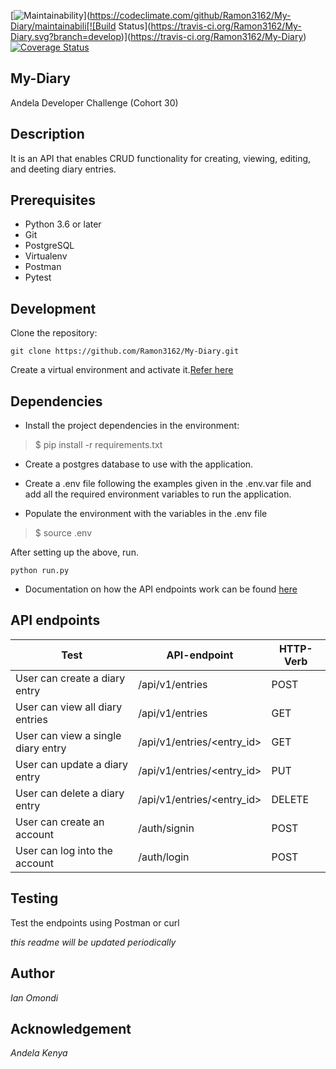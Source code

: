 [![Maintainability](https://api.codeclimate.com/v1/badges/92ae5552eeceac6cd893/maintainability)](https://codeclimate.com/github/Ramon3162/My-Diary/maintainabili[![Build Status](https://travis-ci.org/Ramon3162/My-Diary.svg?branch=develop)](https://travis-ci.org/Ramon3162/My-Diary) [![Coverage Status](https://coveralls.io/repos/github/Ramon3162/My-Diary/badge.svg?branch=develop)](https://coveralls.io/github/Ramon3162/My-Diary?branch=develop)

## My-Diary

Andela Developer Challenge (Cohort 30) 

## Description

It is an API that enables CRUD functionality for creating, viewing, editing, and deeting diary entries.

## Prerequisites

* Python 3.6 or later
* Git 
* PostgreSQL
* Virtualenv
* Postman
* Pytest

## Development

Clone the repository:

```git clone https://github.com/Ramon3162/My-Diary.git```


Create a virtual environment and activate it.[Refer here](https://docs.python.org/3/tutorial/venv.html)

## Dependencies
- Install the project dependencies in the environment:
> $ pip install -r requirements.txt

- Create a postgres database to use with the application.

- Create a .env file following the examples given in the .env.var file and add all the required environment variables to run the application.

- Populate the environment with the variables in the .env file

> $ source .env

After setting up the above, run.

```python run.py```

- Documentation on how the API endpoints work can be found [here](https://mydiary9.docs.apiary.io/#)
## API endpoints

Test | API-endpoint | HTTP-Verb
------------ | -------------- | ------------ 
User can create a diary entry | /api/v1/entries | POST
User can view all diary entries | /api/v1/entries | GET
User can view a single diary entry | /api/v1/entries/<entry_id> | GET
User can update a diary entry | /api/v1/entries/<entry_id> |PUT
User can delete a diary entry | /api/v1/entries/<entry_id> | DELETE
User can create an account | /auth/signin | POST
User can log into the account | /auth/login | POST

## Testing
Test the endpoints using Postman or curl

*this readme will be updated periodically*

## Author

*Ian Omondi*

## Acknowledgement

*Andela Kenya*
